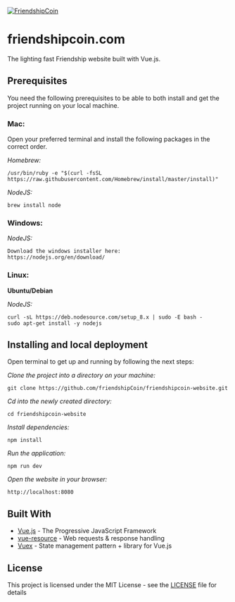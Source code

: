 [![FriendshipCoin](https://friendshipcoin.com/assets/img/icon/logo.png)](https://github.com/friendshipCoin/friendshipcoin-website)

# friendshipcoin.com

The lighting fast Friendship website built with Vue.js.

## Prerequisites

You need the following prerequisites to be able to both install and get the project running on your local machine.

### Mac:

Open your preferred terminal and install the following packages in the correct order.

_Homebrew:_
```
/usr/bin/ruby -e "$(curl -fsSL https://raw.githubusercontent.com/Homebrew/install/master/install)"
```

_NodeJS:_
```
brew install node
```

### Windows:

_NodeJS:_
```
Download the windows installer here:
https://nodejs.org/en/download/
```

### Linux:

**Ubuntu/Debian**

_NodeJS:_

```
curl -sL https://deb.nodesource.com/setup_8.x | sudo -E bash -
sudo apt-get install -y nodejs
```

## Installing and local deployment

Open terminal to get up and running by following the next steps:

_Clone the project into a directory on your machine:_

```
git clone https://github.com/friendshipCoin/friendshipcoin-website.git
```

_Cd into the newly created directory:_

```
cd friendshipcoin-website
```

_Install dependencies:_

```
npm install
```

_Run the application:_

```
npm run dev
```

_Open the website in your browser:_

```
http://localhost:8080
```

## Built With

* [Vue.js](https://vuejs.org/) - The Progressive JavaScript Framework
* [vue-resource](https://github.com/pagekit/vue-resource) - Web requests & response handling
* [Vuex](https://vuex.vuejs.org/en/) - State management pattern + library for Vue.js

## License

This project is licensed under the MIT License - see the [LICENSE](LICENSE) file for details
